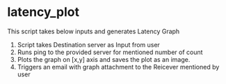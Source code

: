 # latency_plot
This script takes below inputs and generates Latency Graph

1. Script takes Destination server as Input from user
2. Runs ping to the provided server for mentioned number of count
3. Plots the graph on [x,y] axis and saves the plot as an image.
4. Triggers an email with graph attachment to the Reicever mentioned by user
